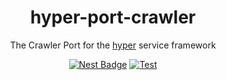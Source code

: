 <h1 align="center">hyper-port-crawler</h1>
<p align="center">The Crawler Port for the <a href="https://hyper.io/">hyper</a>  service framework</p>
</p>
<p align="center">
  <a href="https://nest.land/package/hyper-port-crawler"><img src="https://nest.land/badge.svg" alt="Nest Badge" /></a>
  <a href="https://github.com/hyper63/hyper63/actions/workflows/port-crawler.yml"><img src="https://github.com/hyper63/hyper63/actions/workflows/port-crawler.yml/badge.svg" alt="Test" /></a>
</p>

